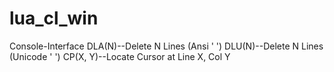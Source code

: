# lua_cl_win
Console-Interface
DLA(N)--Delete N Lines (Ansi ' ')
DLU(N)--Delete N Lines (Unicode ' ')
CP(X, Y)--Locate Cursor at Line X, Col Y

